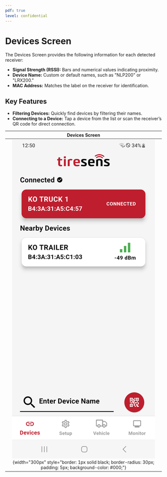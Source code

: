 ```yaml
---
pdf: true
level: confidential
---
```

# Devices Screen

The Devices Screen provides the following information for each detected receiver:

- **Signal Strength (RSSI):** Bars and numerical values indicating proximity.
- **Device Name:** Custom or default names, such as "NLP200" or "LRX200."
- **MAC Address:** Matches the label on the receiver for identification.

## Key Features

- **Filtering Devices:** Quickly find devices by filtering their names.
- **Connecting to a Device:** Tap a device from the list or scan the receiver’s QR code for direct connection.

| **Devices Screen**       |
|:----------------------:|
| ![Devices Screen](images/devices_screen.PNG){width="300px" style="border: 1px solid black; border-radius: 30px; padding: 5px; background-color: #000;"} |
